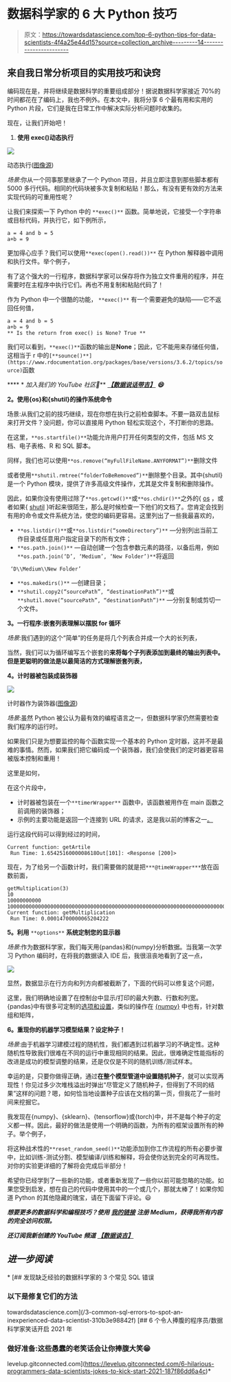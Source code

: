 # 数据科学家的 6 大 Python 技巧

> 原文：<https://towardsdatascience.com/top-6-python-tips-for-data-scientists-4f4a25e44d15?source=collection_archive---------14----------------------->

## 来自我日常分析项目的实用技巧和诀窍

编码现在是，并将继续是数据科学的重要组成部分！据说数据科学家接近 70%的时间都花在了编码上，我也不例外。在本文中，我将分享 6 个最有用和实用的 Python 片段，它们是我在日常工作中解决实际分析问题时收集的。

现在，让我们开始吧！

1.  **使用 exec()动态执行**

![](img/e29fbc752c3adc7745c7909321d640d8.png)

动态执行([图像源](https://www.freepik.com/free-vector/javascript-frameworks-concept-illustration_11905945.htm#page=1&query=code&position=18&from_view=search))

*场景*:你从一个同事那里继承了一个 Python 项目，并且立即注意到那些脚本都有 5000 多行代码。相同的代码块被多次复制和粘贴！那么，有没有更有效的方法来实现代码的可重用性呢？

让我们来探索一下 Python 中的 `**exec()**` 函数。简单地说，它接受一个字符串或目标代码，并执行它，如下例所示，

```
a = 4 and b = 5
a+b = 9
```

更加得心应手？我们可以使用`**exec(open().read())**` 在 Python 解释器中调用和执行文件。举个例子，

有了这个强大的一行程序，数据科学家可以保存将作为独立文件重用的程序，并在需要时在主程序中执行它们。再也不用复制和粘贴代码了！

作为 Python 中一个很酷的功能， `**exec()**` 有一个需要避免的缺陷——它不返回任何值，

```
a = 4 and b = 5
a+b = 9
** Is the return from exec() is None? True **
```

我们可以看到，`**exec()**`函数的输出是**None**；因此，它不能用来存储任何值，这相当于 r 中的`[**sounce()**](https://www.rdocumentation.org/packages/base/versions/3.6.2/topics/source)`函数

**** * *加入我们的 YouTube 社区🎦*** [***【数据说话带吉】***](https://www.youtube.com/channel/UCbGx9Om38Ywlqi0x8RljNdw) ***😄***

**2。使用{os}和{shutil}的操作系统命令**

场景:从我们之前的技巧继续，现在你想在执行之前检查脚本。不要一路双击鼠标来打开文件？没问题，你可以直接用 Python 轻松实现这个，不打断你的思路。

在这里，`**os.startfile()**`功能允许用户打开任何类型的文件，包括 MS 文档、电子表格、R 和 SQL 脚本。

同样，我们也可以使用`**os.remove(“myFullFileName.ANYFORMAT”)**`删除文件

或者使用`**shutil.rmtree(“folderToBeRemoved”)**`删除整个目录。其中{shutil}是一个 Python 模块，提供了许多高级文件操作，尤其是文件复制和删除操作。

因此，如果你没有使用过除了`**os.getcwd()**`或`**os.chdir()**`之外的{ [os](https://docs.python.org/3/library/os.html) ，或者如果{ [shutil](https://docs.python.org/3/library/shutil.html) }听起来很陌生，那么是时候检查一下他们的文档了。您肯定会找到有用的命令或文件系统方法，使您的编码更容易。这里列出了一些我最喜欢的，

*   `**os.listdir()**`或`**os.listdir(“someDirectory”)**` —分别列出当前工作目录或任意用户指定目录下的所有文件；
*   `**os.path.join()**` —自动创建一个包含参数元素的路径，以备后用，例如`**os.path.join(‘D’, ‘Medium’, ‘New Folder’)**`将返回

```
 ‘D\\Medium\\New Folder’
```

*   `**os.makedirs()**` —创建目录；
*   `**shutil.copy2(“sourcePath”, “destinationPath”)**`或`**shutil.move(“sourcePath”, “destinationPath”)**` —分别复制或剪切一个文件。

**3。一行程序:嵌套列表理解以摆脱 for 循环**

*场景*:我们遇到的这个“简单”的任务是将几个列表合并成一个大的长列表，

当然，我们可以为循环编写五个嵌套的**来将每个子列表添加到最终的输出列表中。但是更聪明的做法是以最简洁的方式理解嵌套列表，**

**4。计时器被包装成装饰器**

![](img/fb8826148a422ef19b4edb3ab7ba77de.png)

计时器作为装饰器([图像源](https://www.freepik.com/free-vector/time-management-concept_14449321.htm#page=1&query=timer&position=7&from_view=keyword))

*场景*:虽然 Python 被公认为最有效的编程语言之一，但数据科学家仍然需要检查我们程序的运行时。

如果我们只是为想要监控的每个函数实现一个基本的 Python 定时器，这并不是最难的事情。然而，如果我们把它编码成一个装饰器，我们会使我们的定时器更容易被版本控制和重用！

这里是如何，

在这个片段中，

*   计时器被包装在一个`**timerWrapper**` 函数中，该函数被用作在 main 函数之前调用的装饰器；
*   示例的主要功能是返回一个连接到 URL 的请求，这是我以前的博客之一[。](/6-sql-tricks-every-data-scientist-should-know-f84be499aea5)

运行这段代码可以得到经过的时间，

```
Current function: getArtile
 Run Time: 1.6542516000008618Out[101]: <Response [200]>
```

现在，为了给另一个函数计时，我们需要做的就是把`***@timeWrapper***`放在函数前面，

```
getMultiplication(3)
10
10000000000
10000000000000000000000000000000000000000000000000000000000000000000000000000000000000000000000000000
Current function: getMultiplication
 Run Time: 0.00014700000065204222
```

**5。利用** `**options**` **系统定制您的显示器**

*场景*:作为数据科学家，我们每天用{pandas}和{numpy}分析数据。当我第一次学习 Python 编码时，在将我的数据读入 IDE 后，我很沮丧地看到了这一点，

![](img/92521bbd7fc7795a699d4553ac251db1.png)

显然，数据显示在行方向和列方向都被截断了，下面的代码可以修复这个问题，

这里，我们明确地设置了在控制台中显示/打印的最大列数、行数和列宽。{pandas}中有很多可定制的[选项和设置](https://pandas.pydata.org/docs/user_guide/options.html)，类似的操作在 [{numpy}](https://numpy.org/doc/stable/reference/generated/numpy.set_printoptions.html) 中也有，针对数组和矩阵，

**6。重现你的机器学习模型结果？设定种子！**

*场景*:由于机器学习建模过程的随机性，我们都遇到过机器学习的不确定性。这种随机性导致我们很难在不同的运行中重现相同的结果。因此，很难确定性能指标的改进是成功的模型调整的结果，还是仅仅是不同的随机训练/测试样本。

幸运的是，只要你做得正确，通过**在整个模型管道中设置随机种子**，就可以实现再现性！你见过多少次堆栈溢出时弹出“尽管定义了随机种子，但得到了不同的结果”这样的问题？嗯，如何恰当地设置种子应该在文档的第一页，但我花了一些时间来挖掘它。

我发现在{numpy}、{sklearn}、{tensorflow}或{torch}中，并不是每个种子的定义都一样。因此，最好的做法是使用一个明确的函数，为所有的框架设置所有的种子。举个例子，

将这种战术性的`**reset_random_seed()**`功能添加到你工作流程的所有必要步骤中，比如训练-测试分割、模型编译/训练和解释，将会使你达到完全的可再现性。对你的实验更详细的了解将会完成后半部分！

希望你已经学到了一些新的功能，或者重新发现了一些你以前可能忽略的功能。如果您受到启发，想在自己的代码中使用其中的一个或几个，那就太棒了！如果你知道 Python 的其他隐藏的瑰宝，请在下面留下评论。😃

***想要更多的数据科学和编程技巧？使用*** [***我的链接***](https://yilistats.medium.com/membership) ***注册 Medium，获得我所有内容的完全访问权限。***

***还订阅我新创建的 YouTube 频道*** [***【数据谈吉】***](https://www.youtube.com/channel/UCbGx9Om38Ywlqi0x8RljNdw)

## *进一步阅读*

*[](/3-common-sql-errors-to-spot-an-inexperienced-data-scientist-310b3e98842f) [## 发现缺乏经验的数据科学家的 3 个常见 SQL 错误

### 以下是修复它们的方法

towardsdatascience.com](/3-common-sql-errors-to-spot-an-inexperienced-data-scientist-310b3e98842f) [](https://levelup.gitconnected.com/6-hilarious-programmers-data-scientists-jokes-to-kick-start-2021-187f86dd6a4c) [## 6 个令人捧腹的程序员/数据科学家笑话开启 2021 年

### 做好准备:这些愚蠢的老笑话会让你捧腹大笑😁

levelup.gitconnected.com](https://levelup.gitconnected.com/6-hilarious-programmers-data-scientists-jokes-to-kick-start-2021-187f86dd6a4c)*